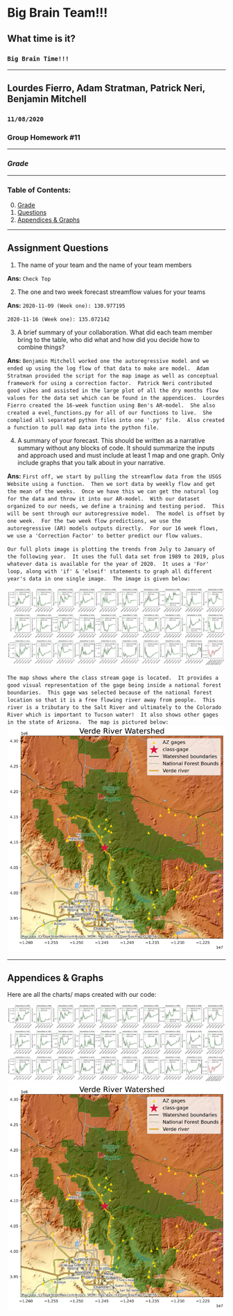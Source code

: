 # Big Brain Team!!!
## What time is it?
### `Big Brain Time!!!`

___
## Lourdes Fierro, Adam Stratman, Patrick Neri, Benjamin Mitchell
### `11/08/2020`
### Group Homework #11

___
<a name="grd"></a>
### ***Grade***



___
### Table of Contents:
0. [ Grade](#grd)
1. [ Questions](#qns)
2. [ Appendices & Graphs](#apd)

___
<a name="qns"></a>
## Assignment Questions

1. The name of your team and the name of your team members

  **Ans:**
  `Check Top
  `

2. The one and two week forecast streamflow values for your teams

  **Ans:**
  `2020-11-09 (Week one): 130.977195
  `

  `2020-11-16 (Week one): 135.072142
  `

3. A brief summary of your collaboration. What did each team member bring to the table, who did what and how did you decide how to combine things?

  **Ans:**
  `Benjamin Mitchell worked one the autoregressive model and we   ended up using the log flow of that data to make are model.  Adam Stratman provided the script for the map image as well as conceptual framework for using a correction factor.  Patrick Neri contributed good vibes and assisted in the large plot of all the dry months flow values for the data set which can be found in the appendices.  Lourdes Fierro created the 16-week function using Ben's AR-model.  She also created a evel_functions.py for all of our functions to live.  She complied all separated python files into one '.py' file.  Also created a function to pull map data into the python file.
  `

4. A summary of your forecast. This should be written as a narrative summary without any blocks of code. It should summarize the inputs and approach used and must include at least 1 map and one graph. Only include graphs that you talk about in your narrative.

  **Ans:**
  `First off, we start by pulling the streamflow data from the USGS Website using a function.  Then we sort data by weekly flow and get the mean of the weeks.  Once we have this we can get the natural log for the data and throw it into our AR-model.  With our dataset organized to our needs, we define a training and testing period.  This will be sent through our autoregressive model.  The model is offset by one week.  For the two week flow predictions, we use the autoregressive (AR) models outputs directly.  For our 16 week flows, we use a 'Correction Factor' to better predict our flow values.
  `

  `Our full plots image is plotting the trends from July to January of the following year.  It uses the full data set from 1989 to 2019, plus whatever data is available for the year of 2020.  It uses a 'For' loop, along with 'if' & 'elseif' statements to graph all different year's data in one single image.  The image is given below:
  `

![plot_image1](graphs/strm_plot.png "plot_image1")

  `The map shows where the class stream gage is located.  It provides a good visual representation of the gage being inside a national forest boundaries.  This gage was selected because of the national forest location so that it is a free flowing river away from people.  This river is a tributary to the Salt River and ultimately to the Colorado River which is important to Tucson water!  It also shows other gages in the state of Arizona.  The map is pictured below:
  `
![Our_Maps1](graphs/map.png "Our_Maps1")
___
<a name="apd"></a>
## Appendices & Graphs
Here are all the charts/ maps created with our code:

![plot_image1](graphs/strm_plot.png "plot_image1")
![Our_Maps1](graphs/map.png "Our_Maps1")
